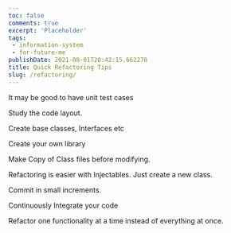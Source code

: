 ```yaml
---
toc: false
comments: true
excerpt: 'Placeholder' 
tags:
 - information-system
 - for-future-me
publishDate: 2021-08-01T20:42:15.662278
title: Quick Refactoring Tips
slug: /refactoring/
---
```


It may be good to have unit test cases

Study the code layout.

Create base classes, Interfaces etc

Create your own library

Make Copy of Class files before modifying.

Refactoring is easier with Injectables. Just create a new class.

Commit in small increments.

Continuously Integrate your code

Refactor one functionality at a time instead of everything at once.
